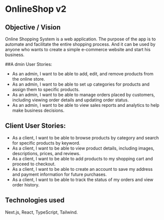 # OnlineShop v2

## Objective / Vision

Online Shopping System is a web application. The purpose of the app is to automate and facilitate the entire shopping process. 
And it can be used by anyone who wants to create a simple e-commerce website and start his business.

##A dmin User Stories:

  - As an admin, I want to be able to add, edit, and remove products from the online store.
  - As an admin, I want to be able to set up categories for products and assign them to specific products.
  - As an admin, I want to be able to manage orders placed by customers, including viewing order details and updating order status.
  - As an admin, I want to be able to view sales reports and analytics to help make business decisions.

## Client User Stories:

  - As a client, I want to be able to browse products by category and search for specific products by keyword.
  - As a client, I want to be able to view product details, including images, descriptions, prices, and reviews.
  - As a client, I want to be able to add products to my shopping cart and proceed to checkout.
  - As a client, I want to be able to create an account to save my address and payment information for future purchases.
  - As a client, I want to be able to track the status of my orders and view order history.

## Technologies used
  Next.js, React, TypeScript, Tailwind.
